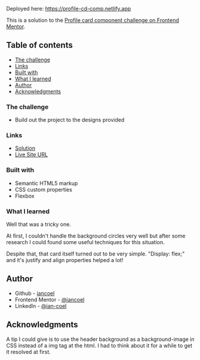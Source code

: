 Deployed here: https://profile-cd-comp.netlify.app

This is a solution to the [Profile card component challenge on Frontend Mentor](https://www.frontendmentor.io/challenges/profile-card-component-cfArpWshJ).

## Table of contents

- [The challenge](#the-challenge)
- [Links](#links)
- [Built with](#built-with)
- [What I learned](#what-i-learned)
- [Author](#author)
- [Acknowledgments](#acknowledgments)

### The challenge

- Build out the project to the designs provided

### Links

- [Solution](https://www.frontendmentor.io/challenges/profile-card-component-cfArpWshJ/hub/used-flexbox-q4km_SnH0)
- [Live Site URL](https://profile-cd-comp.netlify.app)

### Built with

- Semantic HTML5 markup
- CSS custom properties
- Flexbox

### What I learned

Well that was a tricky one.

At first, I couldn't handle the background circles very well but after some research I could found some useful techniques for this situation.

Despite that, that card itself turned out to be very simple. "Display: flex;" and it's justify and align properties helped a lot!

## Author

- Github - [iancoel](https://github.com/iancoel)
- Frontend Mentor - [@iancoel](https://www.frontendmentor.io/profile/iancoel)
- LinkedIn - [@ian-coel](https://www.linkedin.com/in/ian-coel/)

## Acknowledgments

A tip I could give is to use the header background as a background-image in CSS instead of a img tag at the html. I had to think about it for a while to get it resolved at first.
